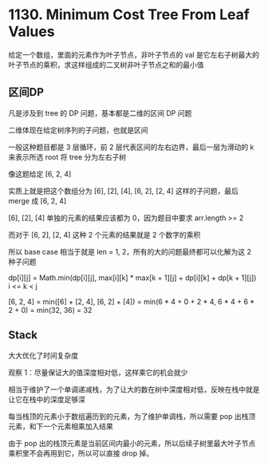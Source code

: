# 1130. Minimum Cost Tree From Leaf Values
给定一个数组，里面的元素作为叶子节点，非叶子节点的 val 是它左右子树最大的叶子节点的乘积，求这样组成的二叉树非叶子节点之和的最小值

## 区间DP
凡是涉及到 tree 的 DP 问题，基本都是二维的区间 DP 问题

二维体现在给定树序列的子问题，也就是区间

一般这种题目都是 3 层循环，前 2 层代表区间的左右边界，最后一层为滑动的 k 来表示所选 root 将 tree 分为左右子树

像这题给定 [6, 2, 4]

实质上就是把这个数组分为 [6], [2], [4], [6, 2], [2, 4] 这样的子问题，最后 merge 成 [6, 2, 4]

[6], [2], [4] 单独的元素的结果应该都为 0，因为题目中要求 arr.length >= 2

而对于 [6, 2], [2, 4] 这种 2 个元素的结果就是 2 个数字的乘积

所以 base case 相当于就是 len = 1, 2，所有的大的问题最终都可以化解为这 2 种子问题

dp[i][j] = Math.min(dp[i][j], max[i][k] * max[k + 1][j] + dp[i][k] + dp[k + 1][j])   i <= k < j

[6, 2, 4] = min([6] + [2, 4], [6, 2] + [4]) = min(6 * 4 + 0 + 2 * 4, 6 * 4 + 6 * 2 + 0) = min(32, 36) = 32

## Stack 
大大优化了时间复杂度

观察 1：尽量保证大的值深度相对低，这样乘它的机会就少

相当于维护了一个单调递减栈，为了让大的数在树中深度相对低，反映在栈中就是让它在栈中的深度足够深

每当栈顶的元素小于数组遍历到的元素，为了维护单调栈，所以需要 pop 出栈顶元素，和下一个元素相乘加入结果

由于 pop 出的栈顶元素是当前区间内最小的元素，所以后续子树里最大叶子节点乘积里不会再用到它，所以可以直接 drop 掉。






